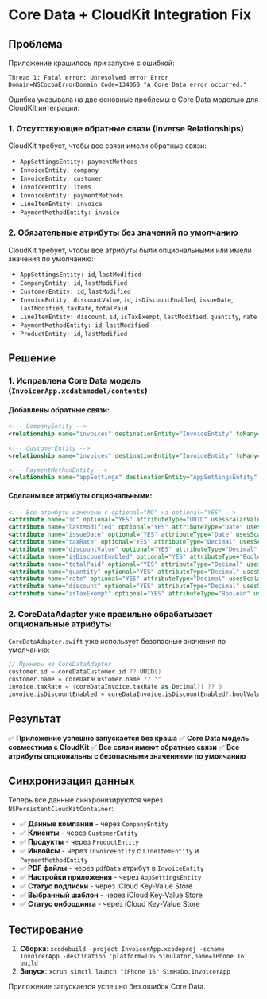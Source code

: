 # Core Data + CloudKit Integration Fix

## Проблема
Приложение крашилось при запуске с ошибкой:
```
Thread 1: Fatal error: Unresolved error Error Domain=NSCocoaErrorDomain Code=134060 "A Core Data error occurred."
```

Ошибка указывала на две основные проблемы с Core Data моделью для CloudKit интеграции:

### 1. Отсутствующие обратные связи (Inverse Relationships)
CloudKit требует, чтобы все связи имели обратные связи:
- `AppSettingsEntity: paymentMethods`
- `InvoiceEntity: company`
- `InvoiceEntity: customer`
- `InvoiceEntity: items`
- `InvoiceEntity: paymentMethods`
- `LineItemEntity: invoice`
- `PaymentMethodEntity: invoice`

### 2. Обязательные атрибуты без значений по умолчанию
CloudKit требует, чтобы все атрибуты были опциональными или имели значения по умолчанию:
- `AppSettingsEntity: id`, `lastModified`
- `CompanyEntity: id`, `lastModified`
- `CustomerEntity: id`, `lastModified`
- `InvoiceEntity: discountValue`, `id`, `isDiscountEnabled`, `issueDate`, `lastModified`, `taxRate`, `totalPaid`
- `LineItemEntity: discount`, `id`, `isTaxExempt`, `lastModified`, `quantity`, `rate`
- `PaymentMethodEntity: id`, `lastModified`
- `ProductEntity: id`, `lastModified`

## Решение

### 1. Исправлена Core Data модель (`InvoicerApp.xcdatamodel/contents`)

#### Добавлены обратные связи:
```xml
<!-- CompanyEntity -->
<relationship name="invoices" destinationEntity="InvoiceEntity" toMany="YES" deletionRule="Nullify" optional="YES"/>

<!-- CustomerEntity -->
<relationship name="invoices" destinationEntity="InvoiceEntity" toMany="YES" deletionRule="Nullify" optional="YES"/>

<!-- PaymentMethodEntity -->
<relationship name="appSettings" destinationEntity="AppSettingsEntity" toMany="NO" deletionRule="Nullify" optional="YES"/>
```

#### Сделаны все атрибуты опциональными:
```xml
<!-- Все атрибуты изменены с optional="NO" на optional="YES" -->
<attribute name="id" optional="YES" attributeType="UUID" usesScalarValueType="NO"/>
<attribute name="lastModified" optional="YES" attributeType="Date" usesScalarValueType="NO"/>
<attribute name="issueDate" optional="YES" attributeType="Date" usesScalarValueType="NO"/>
<attribute name="taxRate" optional="YES" attributeType="Decimal" usesScalarValueType="NO"/>
<attribute name="discountValue" optional="YES" attributeType="Decimal" usesScalarValueType="NO"/>
<attribute name="isDiscountEnabled" optional="YES" attributeType="Boolean" usesScalarValueType="NO"/>
<attribute name="totalPaid" optional="YES" attributeType="Decimal" usesScalarValueType="NO"/>
<attribute name="quantity" optional="YES" attributeType="Decimal" usesScalarValueType="NO"/>
<attribute name="rate" optional="YES" attributeType="Decimal" usesScalarValueType="NO"/>
<attribute name="discount" optional="YES" attributeType="Decimal" usesScalarValueType="NO"/>
<attribute name="isTaxExempt" optional="YES" attributeType="Boolean" usesScalarValueType="NO"/>
```

### 2. CoreDataAdapter уже правильно обрабатывает опциональные атрибуты

`CoreDataAdapter.swift` уже использует безопасные значения по умолчанию:
```swift
// Примеры из CoreDataAdapter
customer.id = coreDataCustomer.id ?? UUID()
customer.name = coreDataCustomer.name ?? ""
invoice.taxRate = (coreDataInvoice.taxRate as Decimal?) ?? 0
invoice.isDiscountEnabled = coreDataInvoice.isDiscountEnabled?.boolValue ?? false
```

## Результат

✅ **Приложение успешно запускается без краша**
✅ **Core Data модель совместима с CloudKit**
✅ **Все связи имеют обратные связи**
✅ **Все атрибуты опциональны с безопасными значениями по умолчанию**

## Синхронизация данных

Теперь все данные синхронизируются через `NSPersistentCloudKitContainer`:

- ✅ **Данные компании** - через `CompanyEntity`
- ✅ **Клиенты** - через `CustomerEntity`
- ✅ **Продукты** - через `ProductEntity`
- ✅ **Инвойсы** - через `InvoiceEntity` с `LineItemEntity` и `PaymentMethodEntity`
- ✅ **PDF файлы** - через `pdfData` атрибут в `InvoiceEntity`
- ✅ **Настройки приложения** - через `AppSettingsEntity`
- ✅ **Статус подписки** - через iCloud Key-Value Store
- ✅ **Выбранный шаблон** - через iCloud Key-Value Store
- ✅ **Статус онбординга** - через iCloud Key-Value Store

## Тестирование

1. **Сборка**: `xcodebuild -project InvoicerApp.xcodeproj -scheme InvoicerApp -destination 'platform=iOS Simulator,name=iPhone 16' build`
2. **Запуск**: `xcrun simctl launch "iPhone 16" SimHaDo.InvoicerApp`

Приложение запускается успешно без ошибок Core Data.
